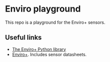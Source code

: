 # Enviro playground

This repo is a playground for the Enviro+ sensors.

## Useful links

* [The Enviro+ Python library](https://github.com/pimoroni/enviroplus-python)
* [Enviro+](https://shop.pimoroni.com/products/enviro?variant=31155658457171). 
  Includes sensor datasheets.